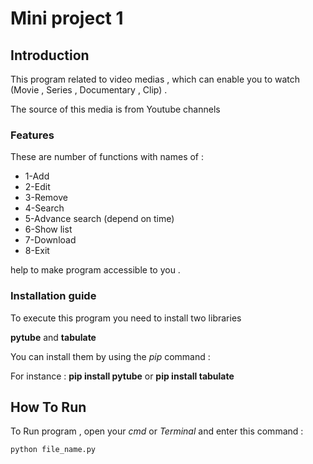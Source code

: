 # Mini project 1

## Introduction
This program related to video medias , which can enable you to watch (Movie , Series , Documentary , Clip) .

The source of this media is from Youtube channels

### Features
These are number of functions with names of :
- 1-Add
- 2-Edit
- 3-Remove
- 4-Search
- 5-Advance search (depend on time)
- 6-Show list
- 7-Download
- 8-Exit

help to make program accessible to you .



### Installation guide
To execute this program you need to install two libraries

**pytube** and **tabulate**

You can install them by using the *pip* command :

For instance :
**pip install pytube**
or
**pip install tabulate**

## How To Run

To Run program , open your *cmd* or *Terminal* and enter this command :

```
python file_name.py
```
